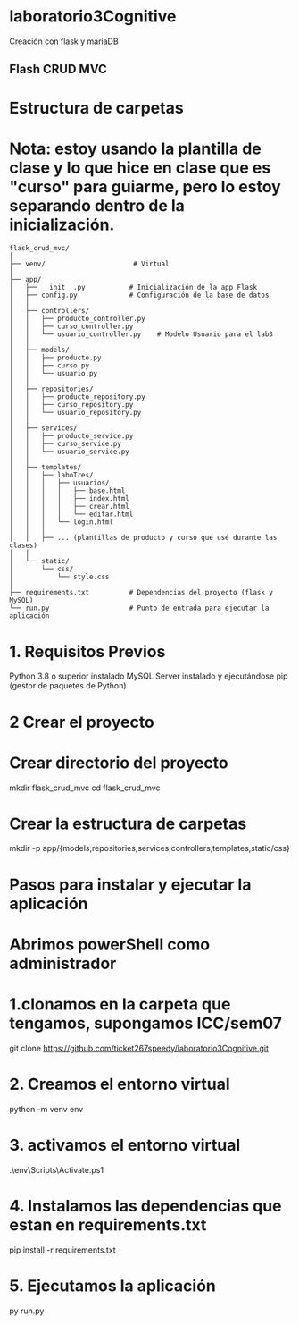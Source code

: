 # laboratorio3Cognitive
Creación con flask y mariaDB
## Flash CRUD MVC

# Estructura de carpetas
# Nota: estoy usando la plantilla de clase y lo que hice en clase que es "curso" para guiarme, pero lo estoy separando dentro de la inicialización.
```
flask_crud_mvc/
│
├── venv/                      # Virtual
│
├── app/
│   ├── __init__.py           # Inicialización de la app Flask
│   ├── config.py             # Configuración de la base de datos
│   │
│   ├── controllers/
│   │   ├── producto_controller.py
│   │   ├── curso_controller.py
│   │   └── usuario_controller.py    # Modelo Usuario para el lab3
│   │
│   ├── models/
│   │   ├── producto.py
│   │   ├── curso.py
│   │   └── usuario.py
│   │
│   ├── repositories/
│   │   ├── producto_repository.py
│   │   ├── curso_repository.py
│   │   └── usuario_repository.py
│   │
│   ├── services/
│   │   ├── producto_service.py
│   │   ├── curso_service.py
│   │   └── usuario_service.py
│   │
│   ├── templates/
│   │   ├── laboTres/
│   │   │   ├── usuarios/
│   │   │   │   ├── base.html
│   │   │   │   ├── index.html
│   │   │   │   ├── crear.html
│   │   │   │   └── editar.html
│   │   │   └── login.html
│   │   │
│   │   ├── ... (plantillas de producto y curso que usé durante las clases)
│   │
│   └── static/
│       └── css/
│           └── style.css
│
├── requirements.txt          # Dependencias del proyecto (flask y MySQL)
└── run.py                    # Punto de entrada para ejecutar la aplicación
```

# 1. Requisitos Previos

Python 3.8 o superior instalado
MySQL Server instalado y ejecutándose
pip (gestor de paquetes de Python)

# 2 Crear el proyecto

# Crear directorio del proyecto
mkdir flask_crud_mvc
cd flask_crud_mvc

# Crear la estructura de carpetas
mkdir -p app/{models,repositories,services,controllers,templates,static/css}

# Pasos para instalar y ejecutar la aplicación
# Abrimos powerShell como administrador
# 1.clonamos en la carpeta que tengamos, supongamos ICC/sem07
git clone https://github.com/ticket267speedy/laboratorio3Cognitive.git

# 2. Creamos el entorno virtual
python -m venv env

# 3. activamos el entorno virtual
.\env\Scripts\Activate.ps1

# 4. Instalamos las dependencias que estan en requirements.txt
pip install -r requirements.txt

# 5. Ejecutamos la aplicación
py run.py
